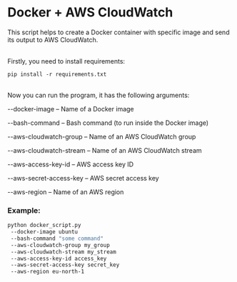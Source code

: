 # Docker + AWS CloudWatch

This script helps to create a Docker container with specific image and send 
its output to AWS CloudWatch.

<br>Firstly, you need to install requirements:

`pip install -r requirements.txt`

<br>Now you can run the program, it has the following arguments:

--docker-image – Name of a Docker image

--bash-command – Bash command (to run inside the Docker image)

--aws-cloudwatch-group – Name of an AWS CloudWatch group

--aws-cloudwatch-stream – Name of an AWS CloudWatch stream

--aws-access-key-id – AWS access key ID

--aws-secret-access-key – AWS secret access key

--aws-region – Name of an AWS region

### Example:
```bash
python docker_script.py
 --docker-image ubuntu
 --bash-command "some command"
 --aws-cloudwatch-group my_group
 --aws-cloudwatch-stream my_stream
 --aws-access-key-id access_key
 --aws-secret-access-key secret_key
 --aws-region eu-north-1
 ```
